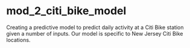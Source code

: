 # mod_2_citi_bike_model
Creating a predictive model to predict daily activity at a Citi Bike station given a number of inputs. Our model is specific to New Jersey Citi Bike locations.
